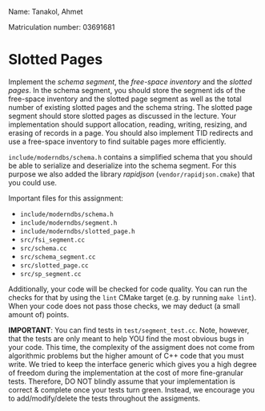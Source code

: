 Name: Tanakol, Ahmet

Matriculation number: 03691681
# Slotted Pages

Implement the *schema segment*, the *free-space inventory* and the *slotted
pages*. In the schema segment, you should store the segment ids of the
free-space inventory and the slotted page segment as well as the total number of
existing slotted pages and the schema string. The slotted page segment should
store slotted pages as discussed in the lecture. Your implementation should
support allocation, reading, writing, resizing, and erasing of records in a
page. You should also implement TID redirects and use a free-space inventory
to find suitable pages more efficiently.

`include/moderndbs/schema.h` contains a simplified schema that you should be
able to serialize and deserialize into the schema segment. For this purpose we
also added the library *rapidjson* (`vendor/rapidjson.cmake`) that you could
use.

Important files for this assignment:
- `include/moderndbs/schema.h`
- `include/moderndbs/segment.h`
- `include/moderndbs/slotted_page.h`
- `src/fsi_segment.cc`
- `src/schema.cc`
- `src/schema_segment.cc`
- `src/slotted_page.cc`
- `src/sp_segment.cc`

Additionally, your code will be checked for code quality. You can run the
checks for that by using the `lint` CMake target (e.g. by running `make lint`).
When your code does not pass those checks, we may deduct (a small amount of)
points.

**IMPORTANT**: You can find tests in `test/segment_test.cc`. Note, however,
that the tests are only meant to help YOU find the most obvious bugs in your
code. This time, the complexity of the assigment does not come from algorithmic
problems but the higher amount of C++ code that you must write. 
We tried to keep the interface generic which gives you a high degree of freedom
during the implementation at the cost of more fine-granular tests.
Therefore, DO NOT blindly assume that your implementation is correct & complete
once your tests turn green.
Instead, we encourage you to add/modify/delete the tests throughout the
assigments.
